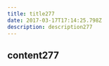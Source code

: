 ```yaml
---
title: title277
date: 2017-03-17T17:14:25.798Z
description: description277
---
```


## content277
  
